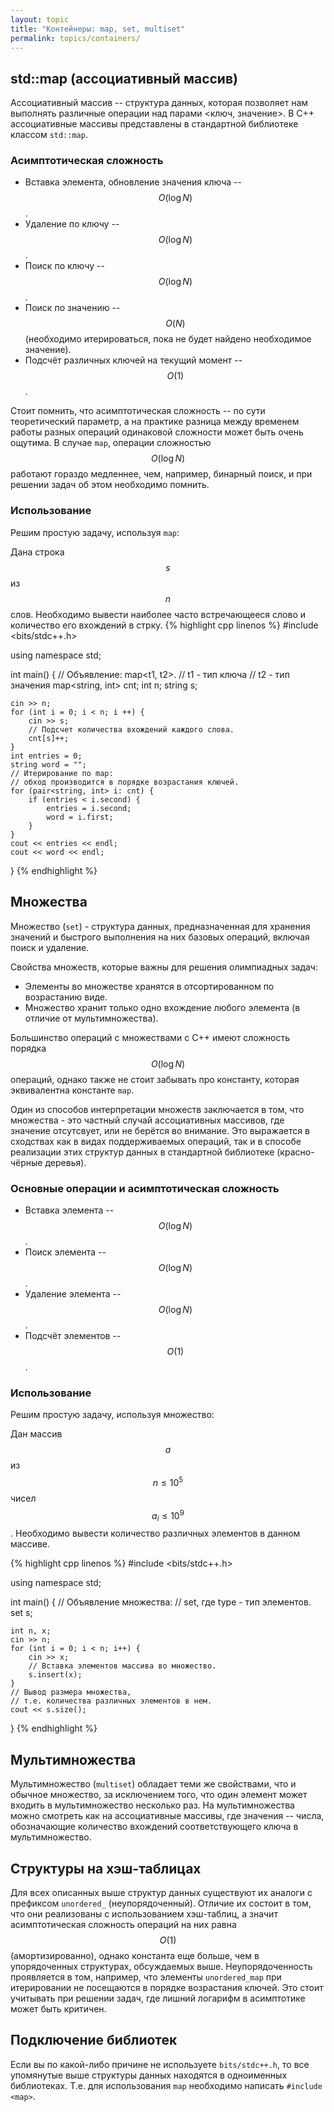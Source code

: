 ```yaml
---
layout: topic
title: "Контейнеры: map, set, multiset"
permalink: topics/containers/
---
```


## std::map (ассоциативный массив) ##

Ассоциативный массив -- структура данных, которая позволяет нам выполнять различные операции
над парами <ключ, значение>. В С++ ассоциативные массивы представлены в стандартной библиотеке
классом `std::map`.

### Асимптотическая сложность ###

* Вставка элемента, обновление значения ключа -- $$O(\log N)$$.
* Удаление по ключу -- $$O(\log N)$$.
* Поиск по ключу -- $$O(\log N)$$.
* Поиск по значению -- $$O(N)$$ (необходимо итерироваться, пока не будет найдено необходимое значение).
* Подсчёт различных ключей на текущий момент -- $$O(1)$$.

Стоит помнить, что асимптотическая сложность -- по сути теоретический параметр, а на практике
разница между временем работы разных операций одинаковой сложности может быть очень ощутима.
В случае `map`, операции сложностью $$O(\log N)$$ работают гораздо медленнее, чем, например,
бинарный поиск, и при решении задач об этом необходимо помнить.

### Использование ###

Решим простую задачу, используя `map`:

Дана строка $$s$$ из $$n$$ слов. Необходимо вывести наиболее часто встречающееся слово и количество его вхождений в стрку.
{% highlight cpp linenos %}
#include <bits/stdc++.h>

using namespace std;

int main() {
    // Объявление: map<t1, t2>.
    // t1 - тип ключа
    // t2 - тип значения
    map<string, int> cnt;
    int n;
    string s;

    cin >> n;
    for (int i = 0; i < n; i ++) {
        cin >> s;
        // Подсчет количества вхождений каждого слова.
        cnt[s]++;
    }
    int entries = 0;
    string word = "";
    // Итерирование по map:
    // обход производится в порядке возрастания ключей.
    for (pair<string, int> i: cnt) {
        if (entries < i.second) {
            entries = i.second;
            word = i.first;
        }
    }
    cout << entries << endl;
    cout << word << endl;
}
{% endhighlight %}

## Множества ##

Множество (`set`) - структура данных, предназначенная для хранения значений и быстрого выполнения на них базовых операций, включая поиск и удаление.

Свойства множеств, которые важны для решения олимпиадных задач:
* Элементы во множестве хранятся в отсортированном по возрастанию виде.
* Множество хранит только одно вхождение любого элемента (в отличие от мультимножества).

Большинство операций с множествами с С++ имеют сложность порядка $$O(\log N)$$ операций, однако также не стоит забывать про константу, которая эквивалентна константе `map`.

Один из способов интерпретации множеств заключается в том, что множества - это
частный случай ассоциативных массивов, где значение отсутсвует, или не берётся во
внимание. Это выражается в сходствах как в видах поддерживаемых операций, так и
в способе реализации этих структур данных в стандартной библиотеке (красно-чёрные
деревья).

### Основные операции и асимптотическая сложность ###

* Вставка элемента -- $$O(\log N)$$.
* Поиск элемента -- $$O(\log N)$$.
* Удаление элемента -- $$O(\log N)$$.
* Подсчёт элементов -- $$O(1)$$.

### Использование ###

Решим простую задачу, используя множество:

Дан массив $$a$$ из $$n \le 10^5$$ чисел $$a_i \le 10^9$$. Необходимо вывести количество различных элементов в данном массиве.

{% highlight cpp linenos %}
#include <bits/stdc++.h>

using namespace std;

int main() {
    // Объявление множества:
    // set<type>, где type - тип элементов.
    set<int> s;

    int n, x;
    cin >> n;
    for (int i = 0; i < n; i++) {
        cin >> x;
        // Вставка элементов массива во множество.
        s.insert(x);
    }
    // Вывод размера множества,
    // т.е. количества различных элементов в нем.
    cout << s.size();
}
{% endhighlight %}

## Мультимножества ##

Мультимножество (`multiset`) обладает теми же свойствами, что и обычное множество,
за исключением того, что один элемент может входить в мультимножество несколько раз.
На мультимножества можно смотреть как на ассоциативные массивы, где значения --
числа, обозначающие количество вхождений соответствующего ключа в мультимножество.

## Структуры на хэш-таблицах

Для всех описанных выше структур данных существуют их аналоги с префиксом `unordered_` (неупорядоченный). Отличие их состоит в том, что они реализованы с использованием хэш-таблиц, а значит асимптотическая сложность операций на них равна $$O(1)$$ (амортизированно), однако константа еще больше, чем в упорядоченных структурах, обсуждаемых выше. Неупорядоченность проявляется в том, например, что элементы `unordered_map` при итерировании не посещаются в порядке возрастания ключей. Это стоит учитывать при решении задач, где лишний логарифм в асимптотике может быть критичен.

## Подключение библиотек

Если вы по какой-либо причине не используете `bits/stdc++.h`, то все упомянутые выше структуры данных находятся в одноименных библиотеках. Т.е. для использования `map` необходимо написать `#include <map>`.
